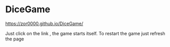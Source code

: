 # DiceGame
https://zor0000.github.io/DiceGame/

Just click on the link , the game starts itself.
To restart the game just refresh the page
